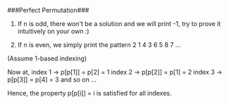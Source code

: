 ###Perfect Permutation###

1. If n is odd, there won't be a solution and we will print -1, try to prove it intuitively on your own :)

2. If n is even, we simply print the pattern 2 1 4 3 6 5 8 7 ...

(Assume 1-based indexing)

Now at,
index 1 -> p[p[1]] = p[2] = 1
index 2 -> p[p[2]] = p[1] = 2
index 3 -> p[p[3]] = p[4] = 3 and so on ...

Hence, the property p[p[i]] = i is satisfied for all indexes.

